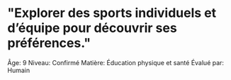 # "Explorer des sports individuels et d’équipe pour découvrir ses préférences."

Âge: 9
Niveau: Confirmé
Matière: Éducation physique et santé
Évalué par: Humain